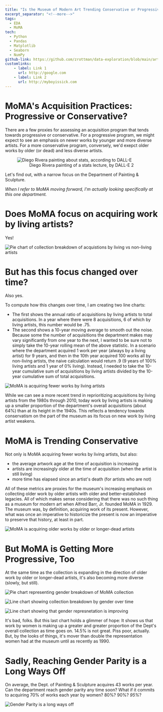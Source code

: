 ```yaml
---
title: "Is the Museum of Modern Art Trending Conservative or Progressive?"
excerpt_separator: "<!--more-->"
tags:
  - EDA
  - MoMA
tech:
  - Python
  - Pandas
  - Matplotlib
  - Seaborn
  - NumPy
github-link: https://github.com/zrottman/data-exploration/blob/main/artmuseums/01_moma-trending-conservative-or-progressive.ipynb
customlinks:
    - label: Link 1
      url: http://google.com
    - label: Link 2
      url: http://myboyissick.com
---
```


# MoMA's Acquisition Practices: Progressive or Conservative?
There are a few proxies for assessing an acquisition program that tends towards progressive or conservative. For a progressive program, we might expect to see an emphasis on newer works by younger and more diverse artists. For a more conservative program, conversely, we'd exepct older works by older (or dead) and less diverse artists.

<!--more-->

<figure>
<img src="/assets/images/art-stats_rivera-3.png" alt="Diego Rivera painting about stats, according to DALL-E">
<figcaption align='center'>Diego Rivera painting of a stats lecture, by DALL-E 2</figcaption>
</figure>

Let's find out, with a narrow focus on the Department of Painting & Sculpture. 

*When I refer to MoMA moving forward, I'm actually looking specifically at this one department.*


# Does MoMA focus on acquiring work by living artists?
Yes!

![Pie chart of collection breakdown of acquistions by living vs non-living artists](/assets/images/moma-progressive-regressive_01.png)


# But has this focus changed over time?
Also yes.

To compute how this changes over time, I am creating two line charts:
- The first shows the annual ratio of acquisitions by living artists to total acquisitions. In a year where there were 8 acquisitions, 6 of which by living artists, this number would be .75.
- The second shows a 10-year moving average to smooth out the noise. Because some the number of acquisitions the department makes may vary significantly from one year to the next, I wanted to be sure not to simply take the 10-year rolling mean of the above statistic. In a scenario where the department acquired 1 work per year (always by a living artist) for 9 years, and then in the 10th year acquired 100 works all by non-living artists, the naive calculation would return .9 (9 years of 100% living artists and 1 year of 0% living). Instead, I needed to take the 10-year cumulative sum of acquisitions by living artists divided by the 10-year cumulative sum of total acquisitions.

![MoMA is acquiring fewer works by living artists](/assets/images/moma-progressive-regressive_02.png)

While we can see a more recent trend in reprioritizing acquisitions by living artists from the 1980s through 2010, today work by living artists is making up a smaller proportion of the department's overall acquisitions (about 64%) than at its height in the 1940s. This reflects a tendency towards conservatism on the part of the museum as its focus on new work by living artist weakens.


# MoMA is Trending Conservative
Not only is MoMA acquiring fewer works by living artists, but also:
- the average artwork age at the time of acquisition is increasing
- artists are increasingly older at the time of acquisition (when the artist is still living)
- more time has elapsed since an artist's death (for artists who are not)

All of these metrics are proxies for the museum's increasing emphasis on collecting older work by older artists with older and better-established legacies. All of which makes sense considering that there was no such thing as a museum for modern art when Alfred Barr, Jr. founded MoMA in 1929. The museum was, by definition, acquiring work of its present. However, what was once an imperative to historicize the present is now an imperative to preserve that history, at least in part.

![MoMA is acquiring older works by older or longer-dead artists](/assets/images/moma-progressive-regressive_03.png)

# But MoMA is Getting More Progressive, Too
At the same time as the collection is expanding in the direction of older work by older or longer-dead artists, it's also becoming more diverse (slowly, but still).

![Pie chart representing gender breakdown of MoMA collection](/assets/images/moma-progressive-regressive_04.png)

![Line chart showing collection breakdown by gender over time](/assets/images/moma-progressive-regressive_05.png)

![Line chart showing that gender represnetation is improving](/assets/images/moma-progressive-regressive_06.png)

It's bad, folks. But this last chart holds a glimmer of hope: It shows us that work by women is making up a greater and greater proportion of the Dept's overall collection as time goes on. 14.5% is not great. Piss poor, actually. But, by the looks of things, it's mover than double the representation women had at the museum until as recently as 1990.


# Sadly, Reaching Gender Parity is a Long Ways Off
On average, the Dept. of Painting & Sculpture acquires 43 works per year. Can the department reach gender parity any time soon? What if it commits to acquiring 70% of works each year by women? 80%? 90%? *95%*?

![Gender Parity is a long ways off](/assets/images/moma-progressive-regressive_07.png)


